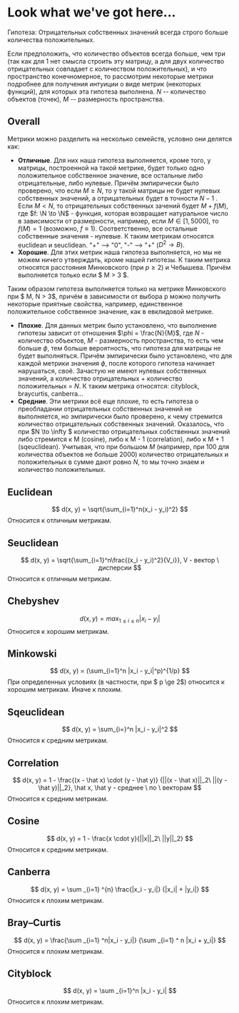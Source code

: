# Look what we've got here...
Гипотеза: Отрицательных собственных значений всегда строго больше количества положительных.

Если предположить, что количество объектов всегда больше, чем три (так как для 1 нет смысла строить эту матрицу, а для двух количество отрицательных совпадает с количеством положительных), и что пространство конечномерное, то рассмотрим некоторые метрики подробнее для получения интуиции о виде метрик (некоторых функций), для которых эта гипотеза выполнена.
$N$ -- количество объектов (точек), $M$ -- размерность пространства. 
## Overall
Метрики можно разделить на несколько семейств, условно они делятся как:
- **Отличные**. Для них наша гипотеза выполняется, кроме того, у матрицы, построенной на такой метрике, будет только одно положительное собственное значение, все остальные либо отрицательные, либо нулевые. Причём эмпирически было проверено, что если $M \ge N$, то у такой матрицы не будет нулевых собственных значений, а отрицательных будет в точности $N - 1$ . Если $M < N$, то отрицательных собственных зачений будет $M + f(M)$, где $f: \N \to \N$ - функция, которая возвращает натуральное число в зависимости от размерности, например, если $M \in [1, 5000]$, то $f(M) = 1$ (возможно, $f \equiv 1$). Соответственно, все остальные собственные значения - нулевые. К таким метрикам относятся euclidean и seuclidean.
"+" —> "0", "-" —> "+" ($D^2 \to B$).
- **Хорошие**. Для этих метрик наша гипотеза выполняется, но мы не можем ничего утверждать, кроме нашей гипотезы. К таким метрика относятся расстояния Минковского (при $p \ge 2$) и Чебышева. Причём выполняется только если $ M > 3 $.

Таким образом гипотеза выполняется только на метрике Минковского при $ M, N > 3$, причём в зависимости от выбора p можно получить некоторые приятные свойства, например, единственное положительное собственное значение, как в евклидовой метрике.
- **Плохие**. Для данных метрик было установлено, что выполнение гипотезы зависит от отношения $\phi = \frac{N}{M}$, где $N$ - количество объектов, $M$ - размерность пространства, то есть чем больше $\phi$, тем больше вероятность, что гипотеза для матрицы не будет выполняться. Причём эмпирически было установлено, что для каждой метрики значения $\phi$, после которого гипотеза начинает нарушаться, своё. Зачастую не имеют нулевых собственных значений, а количество отрицательных + количество положительных = $N$. К таким метрика относятся: cityblock, braycurtis, canberra...
- **Средние**. Эти метрики всё еще плохие, то есть гипотеза о преобладании отрицательных собственных значений не выполняется, но эмпирически было проверено, к чему стремится количество отрицательных собственных значений. Оказалось, что при $N \to \infty $ количество отрицательных собственных значений либо стремится к M (cosine), либо к M - 1 (correlation), либо к M + 1 (sqeuclidean). Учитывая, что при большом $M$ (например, при 100 для количества объектов не больше 2000) количество отрицательных и положительных в сумме дают ровно $N$, то мы точно знаем и количество положительных.

## Euclidean
$$
d(x, y) = \sqrt{\sum_{i=1}^n(x_i - y_i)^2}
$$
Относится к отличным метрикам.

## Seuclidean
$$
d(x, y) = \sqrt{\sum_{i=1}^n\frac{(x_i - y_i)^2}{V_i}}, V - вектор \ дисперсии
$$
Относится к отличным метрикам.

## Chebyshev
$$
d(x,y) = max_{1 \le i \le n } |x_i - y_i|
$$
Относится к хорошим метрикам.

## Minkowski
$$
d(x, y) = (\sum_{i=1}^n |x_i - y_i|^p)^{1/p}
$$
При определенных условиях (в частности, при $ p \ge 2$) относится к хорошим метрикам. Иначе к плохим.
## Sqeuclidean
$$
d(x, y) = \sum_{i=}^n |x_i - y_i|^2
$$
Относится к средним метрикам.

## Correlation
$$
d(x, y) = 1 - \frac{(x - \hat x) \cdot (y - \hat y)} {||(x - \hat x)||_2\ ||(y - \hat y)||_2}, \hat x, \hat y - среднее \ по \ векторам
$$
Относится к средним метрикам.

## Cosine
$$
d(x, y) = 1 - \frac{x \cdot y}{||x||_2\ ||y||_2}
$$
Относится к средним метрикам.

## Canberra
$$
d(x, y) = \sum _{i=1} ^{n} \frac{|x_i - y_i|} {|x_i| + |y_i|}
$$
Относится к плохим метрикам.

## Bray–Curtis
$$
d(x, y) = \frac{\sum _{i=1} ^n|x_i - y_i|} {\sum _{i=1} ^ n |x_i + y_i|}
$$
Относится к плохим метрикам.

## Cityblock
$$
d(x, y) = \sum _{i=1}^n |x_i - y_i|
$$
Относится к плохим метрикам.
